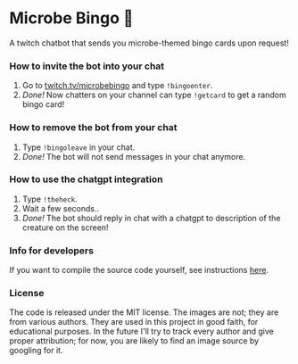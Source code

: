 # Microbe Bingo 🦠

A twitch chatbot that sends you microbe-themed bingo cards upon request!

### How to invite the bot into your chat

1. Go to [twitch.tv/microbebingo](https://twitch.tv/microbebingo) and type `!bingoenter`.
1. *Done!* Now chatters on your channel can type `!getcard` to get a random bingo card!

### How to remove the bot from your chat

1. Type `!bingoleave` in your chat.
1. *Done!* The bot will not send messages in your chat anymore.

### How to use the chatgpt integration

1. Type `!theheck`.
1. Wait a few seconds..
1. *Done!* The bot should reply in chat with a chatgpt to description of the creature on the screen!

### Info for developers

If you want to compile the source code yourself, see instructions [here](development.md).

### License

The code is released under the MIT license. The images are not; they are from various authors. They are used in this project in good faith, for educational purposes. In the future I'll try to track every author and give proper attribution; for now, you are likely to find an image source by googling for it.

